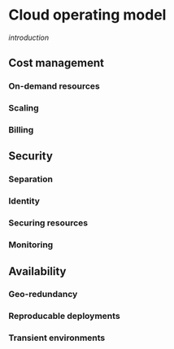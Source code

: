 # Cloud operating model

*introduction*

## Cost management

### On-demand resources

### Scaling

### Billing

## Security

### Separation

### Identity

### Securing resources

### Monitoring

## Availability

### Geo-redundancy

### Reproducable deployments

### Transient environments